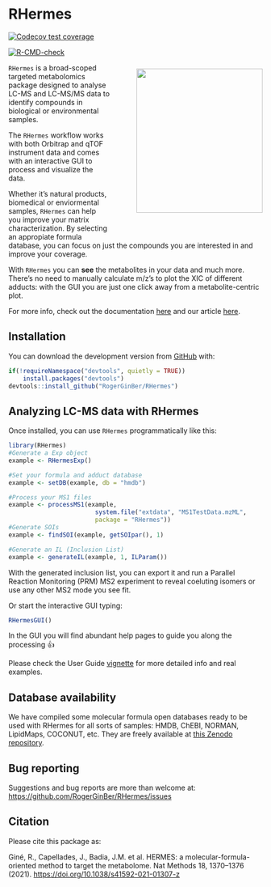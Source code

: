 
<!-- README.md is generated from README.Rmd. Please edit that file -->

# RHermes

<!-- badges: start -->

[![Codecov test
coverage](https://codecov.io/gh/RogerGinBer/RHermes/branch/master/graph/badge.svg?token=HL73R4GHFJ)](https://codecov.io/gh/RogerGinBer/RHermes?branch=master)

[![R-CMD-check](https://github.com/RogerGinBer/RHermes/actions/workflows/R-CMD-check.yaml/badge.svg)](https://github.com/RogerGinBer/RHermes/actions/workflows/R-CMD-check.yaml)
<!-- badges: end -->
<img align = "right" style = "padding-left: 10%; padding-bottom: 10%; padding-top: 2%" 
width = "250px" height = "285px" src = "https://i.postimg.cc/Tw9SvJ11/sticker-No-Bioc.png">

`RHermes` is a broad-scoped targeted metabolomics package designed to
analyse LC-MS and LC-MS/MS data to identify compounds in biological or
environmental samples.

The `RHermes` workflow works with both Orbitrap and qTOF instrument data
and comes with an interactive GUI to process and visualize the data.

Whether it’s natural products, biomedical or enviormental samples,
`RHermes` can help you improve your matrix characterization. By
selecting an appropiate formula database, you can focus on just the
compounds you are interested in and improve your coverage.

With `RHermes` you can **see** the metabolites in your data and much
more. There’s no need to manually calculate m/z’s to plot the XIC of
different adducts: with the GUI you are just one click away from a
metabolite-centric plot.

For more info, check out the documentation
[here](https://rogerginber.github.io/RHermes/) and our article
[here](https://www.nature.com/articles/s41592-021-01307-z).

## Installation

You can download the development version from
[GitHub](https://github.com/RogerGinBer/RHermes) with:

``` r
if(!requireNamespace("devtools", quietly = TRUE))
    install.packages("devtools")
devtools::install_github("RogerGinBer/RHermes")
```

## Analyzing LC-MS data with RHermes

Once installed, you can use `RHermes` programmatically like this:

``` r
library(RHermes)
#Generate a Exp object
example <- RHermesExp()

#Set your formula and adduct database
example <- setDB(example, db = "hmdb")

#Process your MS1 files
example <- processMS1(example,
                        system.file("extdata", "MS1TestData.mzML",
                        package = "RHermes"))
#Generate SOIs
example <- findSOI(example, getSOIpar(), 1)

#Generate an IL (Inclusion List)
example <- generateIL(example, 1, ILParam())
```

With the generated inclusion list, you can export it and run a Parallel
Reaction Monitoring (PRM) MS2 experiment to reveal coeluting isomers or
use any other MS2 mode you see fit.

Or start the interactive GUI typing:

``` r
RHermesGUI()
```

In the GUI you will find abundant help pages to guide you along the
processing :+1:

Please check the User Guide
[vignette](https://rogerginber.github.io/RHermes/articles/RHermes_UserGuide.html)
for more detailed info and real examples.

## Database availability

We have compiled some molecular formula open databases ready to be used
with RHermes for all sorts of samples: HMDB, ChEBI, NORMAN, LipidMaps,
COCONUT, etc. They are freely available at [this Zenodo
repository](https://zenodo.org/record/5025560).

## Bug reporting

Suggestions and bug reports are more than welcome at:
<https://github.com/RogerGinBer/RHermes/issues>

## Citation

Please cite this package as:

Giné, R., Capellades, J., Badia, J.M. et al. HERMES: a
molecular-formula-oriented method to target the metabolome. Nat Methods
18, 1370–1376 (2021). <https://doi.org/10.1038/s41592-021-01307-z>
